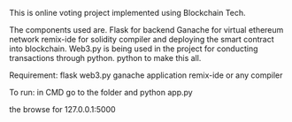 This is online voting project implemented using Blockchain Tech.

The components used are.
Flask for backend
Ganache for virtual ethereum network
remix-ide for solidity compiler and deploying the smart contract into blockchain.
Web3.py is being used in the project for conducting transactions through python.
python to make this all.
 
Requirement:
flask
web3.py
ganache application
remix-ide or any compiler

To run:
in CMD go to the folder and
python app.py

the browse for 127.0.0.1:5000
